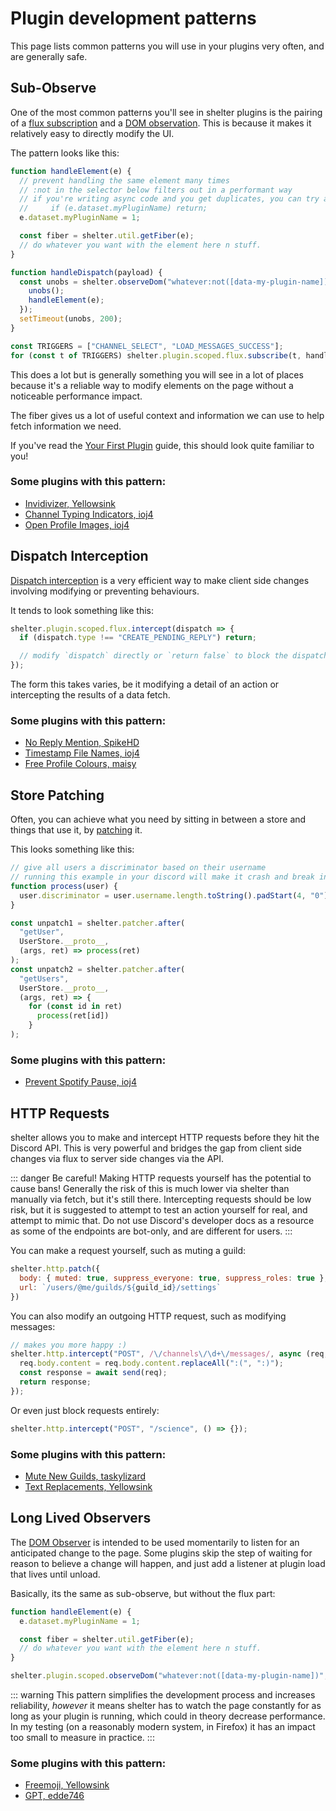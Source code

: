 # Plugin development patterns

This page lists common patterns you will use in your plugins very often,
and are generally safe.

## Sub-Observe

One of the most common patterns you'll see in shelter plugins is the pairing of a
[flux subscription](/reference#shelter-flux-dispatcher)
and a [DOM observation](/reference#shelter-observedom).
This is because it makes it relatively easy to directly modify the UI.

The pattern looks like this:
```js
function handleElement(e) {
  // prevent handling the same element many times
  // :not in the selector below filters out in a performant way
  // if you're writing async code and you get duplicates, you can try adding this too:
  //     if (e.dataset.myPluginName) return;
  e.dataset.myPluginName = 1;

  const fiber = shelter.util.getFiber(e);
  // do whatever you want with the element here n stuff.
}

function handleDispatch(payload) {
  const unobs = shelter.observeDom("whatever:not([data-my-plugin-name])", e => {
    unobs();
    handleElement(e);
  });
  setTimeout(unobs, 200);
}

const TRIGGERS = ["CHANNEL_SELECT", "LOAD_MESSAGES_SUCCESS"];
for (const t of TRIGGERS) shelter.plugin.scoped.flux.subscribe(t, handleDispatch);
```

This does a lot but is generally something you will see in a lot of places because it's a reliable way to modify
elements on the page without a noticeable performance impact.

[//]: # (TODO: link "fiber" to background)
The fiber gives us a lot of useful context and information we can use to help fetch information we need.

If you've read the [Your First Plugin](plugin) guide, this should look quite familiar to you!

### Some plugins with this pattern:
 - [Invidivizer, Yellowsink](https://github.com/yellowsink/shelter-plugins/blob/master/plugins/invidivizer/index.jsx)
 - [Channel Typing Indicators, ioj4](https://github.com/ioj4/shelter-plugins/blob/master/plugins/channel-typing-indicators/index.jsx)
 - [Open Profile Images, ioj4](https://github.com/ioj4/shelter-plugins/blob/master/plugins/open-profile-images/index.jsx)

## Dispatch Interception

[Dispatch interception](/reference#shelter-flux-intercept) is a very efficient way to make client side changes
involving modifying or preventing behaviours.

It tends to look something like this:
```js
shelter.plugin.scoped.flux.intercept(dispatch => {
  if (dispatch.type !== "CREATE_PENDING_REPLY") return;

  // modify `dispatch` directly or `return false` to block the dispatch.
});
```

The form this takes varies, be it modifying a detail of an action or intercepting the results of a data fetch.

### Some plugins with this pattern:
 - [No Reply Mention, SpikeHD](https://github.com/SpikeHD/shelter-plugins/blob/main/plugins/no-reply-mention/index.ts)
 - [Timestamp File Names, ioj4](https://github.com/ioj4/shelter-plugins/blob/master/plugins/timestamp-file-names/index.js)
 - [Free Profile Colours, maisy](https://github.com/maisymoe/furniture/blob/master/plugins/FreeProfileColors/index.ts)

## Store Patching

Often, you can achieve what you need by sitting in between a store and things that use it, by
[patching](/reference#shelter-patcher) it.

This looks something like this:
```js
// give all users a discriminator based on their username
// running this example in your discord will make it crash and break in fun ways
function process(user) {
  user.discriminator = user.username.length.toString().padStart(4, "0");
}

const unpatch1 = shelter.patcher.after(
  "getUser",
  UserStore.__proto__,
  (args, ret) => process(ret)
);
const unpatch2 = shelter.patcher.after(
  "getUsers",
  UserStore.__proto__,
  (args, ret) => {
    for (const id in ret)
      process(ret[id])
    }
);
```

### Some plugins with this pattern:
 - [Prevent Spotify Pause, ioj4](https://github.com/ioj4/shelter-plugins/blob/master/plugins/prevent-spotify-pause/index.js)

## HTTP Requests

shelter allows you to make and intercept HTTP requests before they hit the Discord API. This is very powerful and
bridges the gap from client side changes via flux to server side changes via the API.

::: danger
Be careful! Making HTTP requests yourself has the potential to cause bans!
Generally the risk of this is much lower via shelter than manually via fetch, but it's still there.
Intercepting requests should be low risk, but it is suggested to attempt to test an action yourself for real, and
attempt to mimic that.
Do not use Discord's developer docs as a resource as some of the endpoints are bot-only, and are different for users.
:::

You can make a request yourself, such as muting a guild:
```js
shelter.http.patch({
  body: { muted: true, suppress_everyone: true, suppress_roles: true },
  url: `/users/@me/guilds/${guild_id}/settings`
})
```

You can also modify an outgoing HTTP request, such as modifying messages:
```js
// makes you more happy :)
shelter.http.intercept("POST", /\/channels\/\d+\/messages/, async (req, send) => {
  req.body.content = req.body.content.replaceAll(":(", ":)");
  const response = await send(req);
  return response;
});
```

Or even just block requests entirely:
```js
shelter.http.intercept("POST", "/science", () => {});
```

### Some plugins with this pattern:
 - [Mute New Guilds, taskylizard](https://github.com/taskylizard/shelter-plugins/blob/master/plugins/mutenewguild/index.ts)
 - [Text Replacements, Yellowsink](https://github.com/yellowsink/shelter-plugins/blob/master/plugins/text-replacements/index.ts)

## Long Lived Observers

The [DOM Observer](/reference#shelter-observedom) is intended to be used momentarily to listen for an anticipated change
to the page.
Some plugins skip the step of waiting for reason to believe a change will happen, and just add a listener at plugin
load that lives until unload.

Basically, its the same as sub-observe, but without the flux part:
```js
function handleElement(e) {
  e.dataset.myPluginName = 1;

  const fiber = shelter.util.getFiber(e);
  // do whatever you want with the element here n stuff.
}

shelter.plugin.scoped.observeDom("whatever:not([data-my-plugin-name])", handleElement);
```

::: warning
This pattern simplifies the development process and increases reliability, _however_ it means shelter has to watch the
page constantly for as long as your plugin is running, which could in theory decrease performance.
In my testing (on a reasonably modern system, in Firefox) it has an impact too small to measure in practice.
:::

### Some plugins with this pattern:
- [Freemoji, Yellowsink](https://github.com/yellowsink/shelter-plugins/blob/master/plugins/freemoji/index.js)
- [GPT, edde746](https://github.com/edde746/shelter-plugins/blob/master/plugins/gpt/index.jsx)